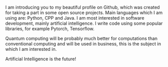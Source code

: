 I am introducing you to my beautiful profile on Github, which was created for taking a part in some
open source projects.
Main languages which I am using are: Python, CPP and Java. I am most interested in software development, mainly artificial intelligence. I write code using some popular libraries, for example Pytorch, Tensorflow.

Quantum computing will be probably much better for computations than conventional computing and will be used in business, this is the subject in which I am interested in.

Artificial Intelligence is the future!
